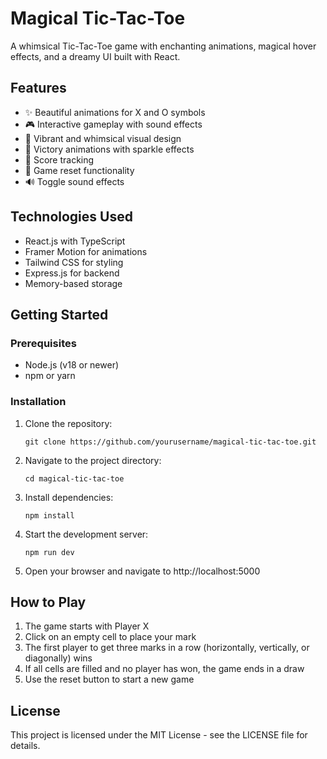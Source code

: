 # Magical Tic-Tac-Toe

A whimsical Tic-Tac-Toe game with enchanting animations, magical hover effects, and a dreamy UI built with React.

## Features

- ✨ Beautiful animations for X and O symbols
- 🎮 Interactive gameplay with sound effects
- 🌈 Vibrant and whimsical visual design
- 🎇 Victory animations with sparkle effects
- 🎯 Score tracking
- 🔄 Game reset functionality
- 🔊 Toggle sound effects

## Technologies Used

- React.js with TypeScript
- Framer Motion for animations
- Tailwind CSS for styling
- Express.js for backend
- Memory-based storage

## Getting Started

### Prerequisites

- Node.js (v18 or newer)
- npm or yarn

### Installation

1. Clone the repository:
   ```
   git clone https://github.com/yourusername/magical-tic-tac-toe.git
   ```

2. Navigate to the project directory:
   ```
   cd magical-tic-tac-toe
   ```

3. Install dependencies:
   ```
   npm install
   ```

4. Start the development server:
   ```
   npm run dev
   ```

5. Open your browser and navigate to http://localhost:5000

## How to Play

1. The game starts with Player X
2. Click on an empty cell to place your mark
3. The first player to get three marks in a row (horizontally, vertically, or diagonally) wins
4. If all cells are filled and no player has won, the game ends in a draw
5. Use the reset button to start a new game

## License

This project is licensed under the MIT License - see the LICENSE file for details.